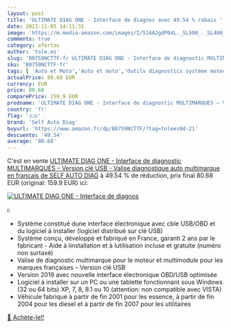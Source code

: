 ```yaml
---
layout: post
title: 'ULTIMATE DIAG ONE - Interface de diagnos avec 49.54 % rabais '
date: 2021-11-05 14:11:31
image: 'https://m.media-amazon.com/images/I/514A2gdP04L._SL500_._SL400_.jpg'
comments: true
category: ofertas
author: 'tole.es'
slug: 'B0759NCTTF-fr ULTIMATE DIAG ONE - Interface de diagnostic MULTIMARQUES –...'
sku: 'B0759NCTTF-fr'
tags: [ 'Auto et Moto','Auto et moto','Outils diagnostics système moteur OBD-II','Outils et dépannage','Outils moteur','self auto diag', ]
actualPrice: 80.68 EUR
currency: EUR
price: 80.68
comparePrice: 159.9 EUR
prodname: 'ULTIMATE DIAG ONE - Interface de diagnostic MULTIMARQUES – Version clé USB - Valise diagnostique auto multimarque en francais de SELF AUTO DIAG'
country: 'fr'
flag: '🇫🇷'
brand: 'Self Auto Diag'
buyurl: 'https://www.amazon.fr/dp/B0759NCTTF/?tag=tolees0d-21'
descuento: '49.54'
average: '80.68'
---
```


C'est en vente [ULTIMATE DIAG ONE - Interface de diagnostic MULTIMARQUES – Version clé USB - Valise diagnostique auto multimarque en francais de SELF AUTO DIAG](https://www.amazon.fr/dp/B0759NCTTF/?tag=tolees0d-21)  à  49.54 % de réduction, prix final  80.68 EUR (original: 159.9 EUR) ici:

[![ULTIMATE DIAG ONE - Interface de diagnos](https://m.media-amazon.com/images/I/514A2gdP04L._SL500_._SL400_.jpg)](https://www.amazon.fr/dp/B0759NCTTF/?tag=tolees0d-21)

ℹ️:

- Système constitué dune interface électronique avec cble USB/OBD et du logiciel à installer (logiciel distribué sur clé USB)
- Système conçu, développé et fabriqué en France, garanti 2 ans par le fabricant - Aide à linstallation et à lutilisation incluse et gratuite (numéro non surtaxé)
- Valise de diagnostic multimarque pour le moteur et multimodule pour les marques françaises – Version clé USB
- Version 2019 avec nouvelle interface électronique OBD/USB optimisée
- Logiciel à installer sur un PC ou une tablette fonctionnant sous Windows (32 ou 64 bits) XP, 7, 8, 8.1 ou 10 (attention: non compatible avec VISTA)
- Véhicule fabriqué à partir de fin 2001 pour les essence, à partir de fin 2004 pour les diesel et à partir de fin 2007 pour les utilitaires

[🛒 Achète-le!!](https://www.amazon.fr/dp/B0759NCTTF/?tag=tolees0d-21)
